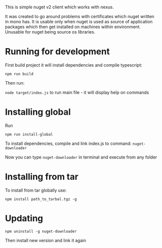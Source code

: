 This is simple nuget v2 client which works with nexus. 

It was created to go around problems with certificates which nuget written in mono has. 
It is usable only when nuget is used as source of application packages which 
then get installed on machines within environment. Unusable for nuget being source os libraries. 

# Running for development
First build project it will install dependencies and compile typescript:
 
`npm run build`

Then run:
 
`node target/index.js` to run main file - it will display help on commands

# Installing global
Run

`npm run install-global`

To install dependencies, compile and link index.js to command: `nuget-downloader`

Now you can type `nuget-downloader` in terminal and execute from any folder

# Installing from tar
To install from tar globally use:

`npm install path_to_tarbal.tgz -g`

# Updating

`npm uninstall -g nuget-downloader`

Then install new version and link it again